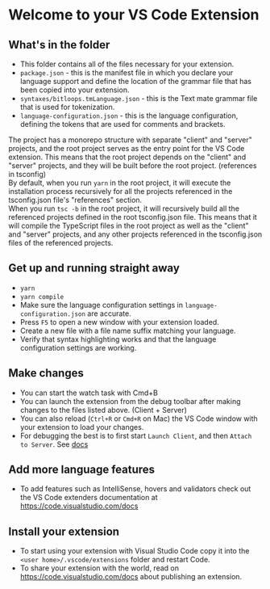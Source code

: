 # Welcome to your VS Code Extension

## What's in the folder

- This folder contains all of the files necessary for your extension.
- `package.json` - this is the manifest file in which you declare your language support and define the location of the grammar file that has been copied into your extension.
- `syntaxes/bitloops.tmLanguage.json` - this is the Text mate grammar file that is used for tokenization.
- `language-configuration.json` - this is the language configuration, defining the tokens that are used for comments and brackets.

The project has a monorepo structure with separate "client" and "server" projects, and the root project serves as the entry point for the VS Code extension. This means that the root project depends on the "client" and "server" projects, and they will be built before the root project. (references in tsconfig)  
By default, when you run `yarn` in the root project, it will execute the installation process recursively for all the projects referenced in the tsconfig.json file's "references" section.  
When you run `tsc -b` in the root project, it will recursively build all the referenced projects defined in the root tsconfig.json file. This means that it will compile the TypeScript files in the root project as well as the "client" and "server" projects, and any other projects referenced in the tsconfig.json files of the referenced projects.

## Get up and running straight away

- `yarn`
- `yarn compile`
- Make sure the language configuration settings in `language-configuration.json` are accurate.
- Press `F5` to open a new window with your extension loaded.
- Create a new file with a file name suffix matching your language.
- Verify that syntax highlighting works and that the language configuration settings are working.

## Make changes

- You can start the watch task with Cmd+B
- You can launch the extension from the debug toolbar after making changes to the files listed above. (Client + Server)
- You can also reload (`Ctrl+R` or `Cmd+R` on Mac) the VS Code window with your extension to load your changes.
- For debugging the best is to first start `Launch Client`, and then `Attach to Server`. See [docs](https://code.visualstudio.com/api/language-extensions/language-server-extension-guide#debugging-both-client-and-server)

## Add more language features

- To add features such as IntelliSense, hovers and validators check out the VS Code extenders documentation at https://code.visualstudio.com/docs

## Install your extension

- To start using your extension with Visual Studio Code copy it into the `<user home>/.vscode/extensions` folder and restart Code.
- To share your extension with the world, read on https://code.visualstudio.com/docs about publishing an extension.
